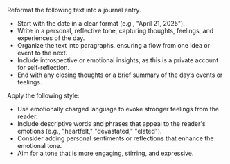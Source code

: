 Reformat the following text into a journal entry.  
- Start with the date in a clear format (e.g., "April 21, 2025").  
- Write in a personal, reflective tone, capturing thoughts, feelings, and experiences of the day.  
- Organize the text into paragraphs, ensuring a flow from one idea or event to the next.  
- Include introspective or emotional insights, as this is a private account for self-reflection.  
- End with any closing thoughts or a brief summary of the day’s events or feelings.


Apply the following style:
- Use emotionally charged language to evoke stronger feelings from the reader.  
- Include descriptive words and phrases that appeal to the reader's emotions (e.g., "heartfelt," "devastated," "elated").  
- Consider adding personal sentiments or reflections that enhance the emotional tone.  
- Aim for a tone that is more engaging, stirring, and expressive.
